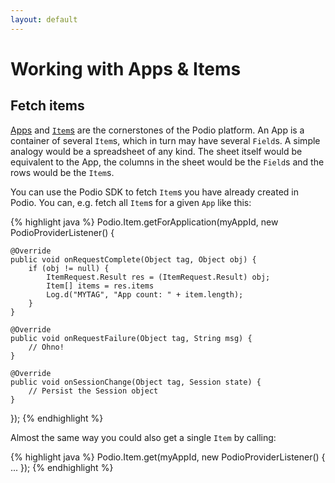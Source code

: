```yaml
---
layout: default
---
```

# Working with Apps & Items

## Fetch items
[Apps](https://developers.podio.com/doc/applications) and [`Item`s](https://developers.podio.com/doc/items) are the cornerstones of the Podio platform. An App is a container of several `Item`s, which in turn may have several `Field`s. A simple analogy would be a spreadsheet of any kind. The sheet itself would be equivalent to the App, the columns in the sheet would be the `Field`s and the rows would be the `Item`s.

You can use the Podio SDK to fetch `Item`s you have already created in Podio. You can, e.g. fetch all `Item`s for a given `App` like this:

{% highlight java %}
Podio.Item.getForApplication(myAppId, new PodioProviderListener() {
    
    @Override
    public void onRequestComplete(Object tag, Object obj) {
        if (obj != null) {
            ItemRequest.Result res = (ItemRequest.Result) obj;
            Item[] items = res.items
            Log.d("MYTAG", "App count: " + item.length);
        }
    }

    @Override
    public void onRequestFailure(Object tag, String msg) {
        // Ohno!
    }

    @Override
    public void onSessionChange(Object tag, Session state) {
        // Persist the Session object
    }
});
{% endhighlight %}

Almost the same way you could also get a single `Item` by calling:

{% highlight java %}
Podio.Item.get(myAppId, new PodioProviderListener() {
    ...
});
{% endhighlight %}